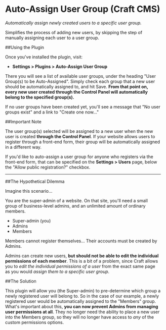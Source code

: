 Auto-Assign User Group (Craft CMS)
=================================================

_Automatically assign newly created users to a specific user group._

Simplifies the process of adding new users, by skipping the step of manually assigning each user to a user group.

##Using the Plugin

Once you've installed the plugin, visit:

- **Settings > Plugins > Auto-Assign User Group**

There you will see a list of available user groups, under the heading "User Group(s) to be Auto-Assigned". Simply check each group that a new user should be automatically assigned to, and hit Save. **From that point on, every new user created through the Control Panel will automatically belong to the specified group(s).**

If no user groups have been created yet, you'll see a message that "No user groups exist" and a link to "Create one now..."

##Important Note

The user group(s) selected will be assigned to a new user when the new user is created **through the Control Panel**. If your website allows users to register through a front-end form, their group will be automatically assigned in a different way.

If you'd like to auto-assign a user group for anyone who registers via the front-end form, that can be specified on the **Settings > Users** page, below the "Allow public registration?" checkbox.

***

##The Hypothetical Dilemma

Imagine this scenario...

You are the super-admin of a website. On that site, you'll need a small group of business-level admins, and an unlimited amount of ordinary members.

 - Super-admin (you)
 - Admins
 - Members

Members cannot register themselves... Their accounts must be created by Admins.

Admins can create new users, **but should not be able to edit the individual permissions of each member**. This is a bit of a problem, since Craft allows you to _edit the individual permissions of a user_ from the exact same page as you would _assign them to a specific user group_.

##The Solution

This plugin will allow you (the Super-admin) to pre-determine which group a newly registered user will belong to. So in the case of our example, a newly registered user would be automatically assigned to the "Members" group. What's important about this, **you can now prevent Admins from managing user permissions at all**. They no longer need the ability to place a new user into the Members group, so they will no longer have access to _any_ of the custom permissions options.
